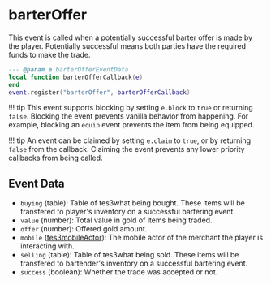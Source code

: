 # barterOffer

This event is called when a potentially successful barter offer is made by the player. Potentially successful means both parties have the required funds to make the trade.

```lua
--- @param e barterOfferEventData
local function barterOfferCallback(e)
end
event.register("barterOffer", barterOfferCallback)
```

!!! tip
	This event supports blocking by setting `e.block` to `true` or returning `false`. Blocking the event prevents vanilla behavior from happening. For example, blocking an `equip` event prevents the item from being equipped.

!!! tip
	An event can be claimed by setting `e.claim` to `true`, or by returning `false` from the callback. Claiming the event prevents any lower priority callbacks from being called.

## Event Data

* `buying` (table): Table of tes3what being bought. These items will be transfered to player's inventory on a successful bartering event.
* `value` (number): Total value in gold of items being traded.
* `offer` (number): Offered gold amount.
* `mobile` ([tes3mobileActor](../../types/tes3mobileActor)): The mobile actor of the merchant the player is interacting with.
* `selling` (table): Table of tes3what being sold. These items will be transfered to bartender's inventory on a successful bartering event.
* `success` (boolean): Whether the trade was accepted or not.

